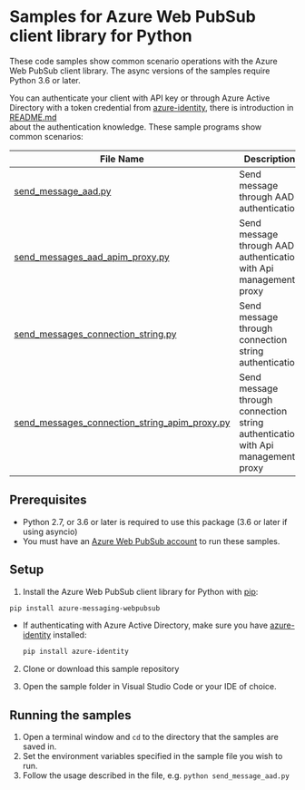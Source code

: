 
# Samples for Azure Web PubSub client library for Python

These code samples show common scenario operations with the Azure Web PubSub client library.
The async versions of the samples require Python 3.6 or later.

You can authenticate your client with API key or through Azure Active Directory with a token credential from [azure-identity][azure_identity], there is introduction in [README.md][readme]  
about the authentication knowledge. These sample programs show common scenarios:

|**File Name**|**Description**|
|----------------|-------------|
|[send_message_aad.py][send_message_aad] |Send message through AAD authentication|
|[send_messages_aad_apim_proxy.py][send_messages_aad_apim_proxy] |Send message through AAD authentication with Api management proxy|
|[send_messages_connection_string.py][send_messages_connection_string] |Send message through connection string authentication|
|[send_messages_connection_string_apim_proxy.py][send_messages_connection_string_apim_proxy] |Send message through connection string authentication with Api management proxy|

## Prerequisites
* Python 2.7, or 3.6 or later is required to use this package (3.6 or later if using asyncio)
* You must have an [Azure Web PubSub account][azure_web_pubsub_account] to run these samples.
## Setup

1. Install the Azure Web PubSub client library for Python with [pip][pip]:

```bash
pip install azure-messaging-webpubsub
```

* If authenticating with Azure Active Directory, make sure you have [azure-identity][azure_identity_pip] installed:
  ```bash
  pip install azure-identity
  ```

2. Clone or download this sample repository

3. Open the sample folder in Visual Studio Code or your IDE of choice.

## Running the samples

1. Open a terminal window and `cd` to the directory that the samples are saved in.
2. Set the environment variables specified in the sample file you wish to run.
3. Follow the usage described in the file, e.g. `python send_message_aad.py`

[azure_identity]: https://github.com/Azure/azure-sdk-for-python/tree/main/sdk/identity/azure-identity
[readme]: ../README.md
[pip]: https://pypi.org/project/pip/
[azure_identity_pip]: https://pypi.org/project/azure-identity/
[send_message_aad]: send_messages_aad.py
[send_messages_aad_apim_proxy]: send_messages_aad_apim_proxy.py
[send_messages_connection_string]: send_messages_connection_string.py
[send_messages_connection_string_apim_proxy]: send_messages_connection_string_apim_proxy.py
[azure_web_pubsub_account]: https://docs.microsoft.com/azure/azure-web-pubsub/howto-develop-create-instance